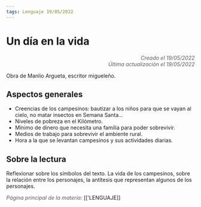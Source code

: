 ```yaml
---
tags: Lenguaje 19/05/2022
---
```


# Un día en la vida
<div style="text-align: right; opacity: 0.7; font-style: italic;">Creado el 19/05/2022</div>
<div style="text-align: right; opacity: 0.7; font-style: italic;">Última actualización el 19/05/2022</div>

Obra de Manlio Argueta, escritor migueleño.

## Aspectos generales

- Creencias de los campesinos: bautizar a los niños para que se vayan al cielo, no matar insectos en Semana Santa...
- Niveles de pobreza en el Kilómetro.
- Mínimo de dinero que necesita una familia para poder sobrevivir.
- Medios de trabajo para sobrevivir el ambiente rural.
- Hora a la que se levantan campesinos y sus actividades diarias.

## Sobre la lectura

Reflexionar sobre los símbolos del texto. La vida de los campesinos, sobre la relación entre los personajes, la antítesis que representan algunos de los personajes.

<span style="opacity: 0.7; font-style: italic;">Página principal de la materia:</span> [['LENGUAJE]]